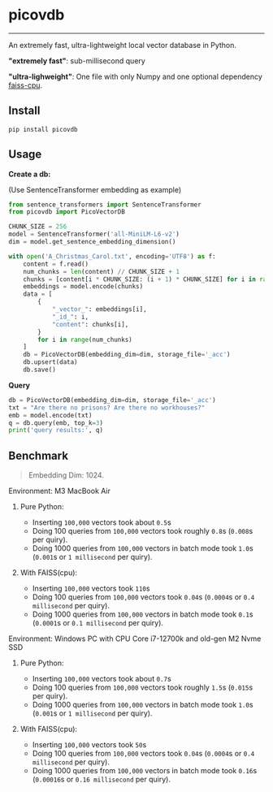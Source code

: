 # picovdb
-----

An extremely fast, ultra-lightweight local vector database in Python.

**"extremely fast"**: sub-millisecond query

**"ultra-lighweight"**: One file with only Numpy and one optional dependency [faiss-cpu](https://pypi.org/project/faiss-cpu/).

## Install

```shell
pip install picovdb
```

## Usage

**Create a db:**

(Use SentenceTransformer embedding as example)
```python
from sentence_transformers import SentenceTransformer
from picovdb import PicoVectorDB

CHUNK_SIZE = 256
model = SentenceTransformer('all-MiniLM-L6-v2')
dim = model.get_sentence_embedding_dimension()

with open('A_Christmas_Carol.txt', encoding='UTF8') as f:
    content = f.read()
    num_chunks = len(content) // CHUNK_SIZE + 1
    chunks = [content[i * CHUNK_SIZE: (i + 1) * CHUNK_SIZE] for i in range(num_chunks)]
    embeddings = model.encode(chunks)
    data = [
        {
            "_vector_": embeddings[i],
            "_id_": i,
            "content": chunks[i],
        }
        for i in range(num_chunks)
    ]
    db = PicoVectorDB(embedding_dim=dim, storage_file='_acc')
    db.upsert(data)
    db.save()
```

**Query**
```python
db = PicoVectorDB(embedding_dim=dim, storage_file='_acc')
txt = "Are there no prisons? Are there no workhouses?"
emb = model.encode(txt)
q = db.query(emb, top_k=3)
print('query results:', q)
```

## Benchmark

> Embedding Dim: 1024. 

Environment: M3 MacBook Air

1. Pure Python:
   - Inserting `100,000` vectors took about `0.5`s
   - Doing 100 queries from `100,000` vectors took roughly `0.8`s (`0.008`s per quiry).
   - Doing 1000 queries from `100,000` vectors in batch mode took `1.0`s (`0.001`s or `1 millisecond` per quiry).

2. With FAISS(cpu):
   - Inserting `100,000` vectors took `110`s
   - Doing 100 queries from `100,000` vectors took `0.04`s (`0.0004`s or `0.4 millisecond` per quiry).
   - Doing 1000 queries from `100,000` vectors in batch mode took `0.1`s (`0.0001`s or `0.1 millisecond` per quiry).

Environment: Windows PC with CPU Core i7-12700k and old-gen M2 Nvme SSD

1. Pure Python:
   - Inserting `100,000` vectors took about `0.7`s
   - Doing 100 queries from `100,000` vectors took roughly `1.5`s (`0.015`s per quiry).
   - Doing 1000 queries from `100,000` vectors in batch mode took `1.0`s (`0.001`s or `1 millisecond` per quiry).


2. With FAISS(cpu):
   - Inserting `100,000` vectors took `50`s
   - Doing 100 queries from `100,000` vectors took `0.04`s (`0.0004`s or `0.4 millisecond` per quiry).
   - Doing 1000 queries from `100,000` vectors in batch mode took `0.16`s (`0.00016`s or `0.16 millisecond` per quiry).

